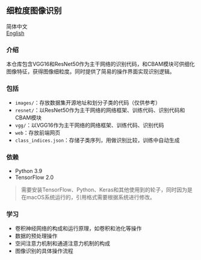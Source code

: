 ## 细粒度图像识别

简体中文<br/>
[English](README.md)

### 介绍
本仓库包含VGG16和ResNet50作为主干网络的识别代码，和CBAM模块可供细化图像特征，获得图像细粒度。同时提供了简易的操作界面实现识别逻辑。

### 包括
- `images/`：存放数据集开源地址和划分子类的代码（仅供参考）
- `resnet/`：以ResNet50作为主干网络的网络框架、训练代码、识别代码和CBAM模块
- `vgg/`：以VGG16作为主干网络的网络框架、训练代码、识别代码
- `web`：存放前端网页
- `class_indices.json`：存储子类序列，用做识别比较，训练中自动生成

### 依赖
- Python 3.9
- TensorFlow 2.0
> 需要安装TensorFlow、Python、Keras和其他使用到的轮子，同时因为是在macOS系统运行的，引用格式需要根据系统进行修改。

### 学习
- 卷积神经网络的构成和运行原理，如卷积和池化等操作
- 数据的预处理操作
- 空间注意力机制和通道注意力机制的构成
- 图像识别的具体操作流程
